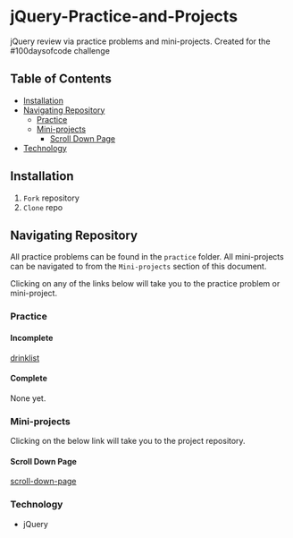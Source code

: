# jQuery-Practice-and-Projects

jQuery review via practice problems and mini-projects. Created for the #100daysofcode challenge

## Table of Contents

* [Installation](#installation)
* [Navigating Repository](#navigating-repository)
    - [Practice](#practice)
    - [Mini-projects](#mini-projects)
        * [Scroll Down Page](#scroll-down-page)
* [Technology](#technology)

## Installation

1. `Fork` repository
2. `Clone` repo

## Navigating Repository

All practice problems can be found in the `practice` folder. All mini-projects can be navigated to from the `Mini-projects` section of this document.

Clicking on any of the links below will take you to the practice problem or mini-project.

### Practice

#### Incomplete

[drinklist](https://github.com/salpharre/jQuery-Practice-and-Projects/blob/main/practice/drinklist.html) 

#### Complete

None yet.

### Mini-projects

Clicking on the below link will take you to the project repository.

#### Scroll Down Page

[scroll-down-page](https://github.com/salpharre/jquery-scroll-down-page)

### Technology

* jQuery
